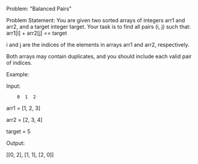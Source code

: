 Problem: "Balanced Pairs"

Problem Statement:
You are given two sorted arrays of integers arr1 and arr2, and a target integer target.
Your task is to find all pairs (i, j) such that:
arr1[i] + arr2[j] == target

i and j are the indices of the elements in arrays arr1 and arr2, respectively.

Both arrays may contain duplicates, and you should include each valid pair of indices.

Example:

Input:

        0  1  2

arr1 = [1, 2, 3]

arr2 = [2, 3, 4]

target = 5

Output:

[[0, 2], [1, 1], [2, 0]]
